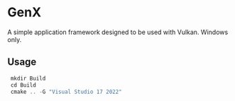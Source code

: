 # GenX
 A simple application framework designed to be used with Vulkan. Windows only.

## Usage
```cpp
 mkdir Build
 cd Build
 cmake .. -G "Visual Studio 17 2022"
```
